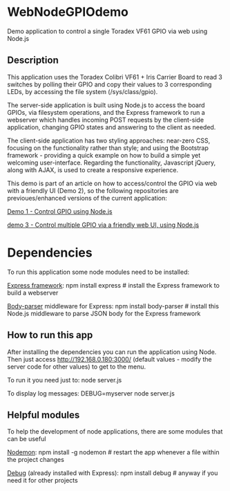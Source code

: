 # WebNodeGPIOdemo
Demo application to control a single Toradex VF61 GPIO via web using Node.js

## Description
This application uses the Toradex Colibri VF61 + Iris Carrier Board to read 3 switches by polling their GPIO and copy their values to 3 
corresponding LEDs, by accessing the file system (/sys/class/gpio).

The server-side application is built using Node.js to access the board GPIOs, via filesystem operations, and the Express framework to run a webserver which handles incoming POST requests by the client-side application, changing GPIO states and answering to the client as needed.

The client-side application has two styling approaches: near-zero CSS, focusing on the functionality rather than style; and using the Bootstrap framework - providing a quick example on how to build a simple yet welcoming user-interface. Regarding the functionality, Javascript jQuery, along with AJAX, is used to create a responsive experience.

This demo is part of an article on how to access/control the GPIO via web with a friendly UI (Demo 2), so the following repositories are previoues/enhanced versions of the current application:

[Demo 1 - Control GPIO using Node.js](https://github.com/leograba/NodeGPIOdemo.git)

[demo 3 - Control multiple GPIO via a friendly web UI, using Node.js](https://github.com/leograba/WebNodeMultiGPIOdemo.git)

# Dependencies
To run this application some node modules need to be installed:

  [Express framework](http://expressjs.com/):
    npm install express # install the Express framework to build a webserver
    
  [Body-parser](https://github.com/expressjs/body-parser) middleware for Express:
    npm install body-parser # install this Node.js middleware to parse JSON body for the Express framework
    
## How to run this app
After installing the dependencies you can run the application using Node. Then just access http://192.168.0.180:3000/ (default values - modify the server code for other values) to get to the menu.

To run it you need just to:
	node server.js

To display log messages:
	DEBUG=myserver node server.js

## Helpful modules
To help the development of node applications, there are some modules that can be useful
  
  [Nodemon](http://nodemon.io/):
    npm install -g nodemon # restart the app whenever a file within the project changes
    
  [Debug](https://www.npmjs.com/package/debug) (already installed with Express):
    npm install debug # anyway if you need it for other projects